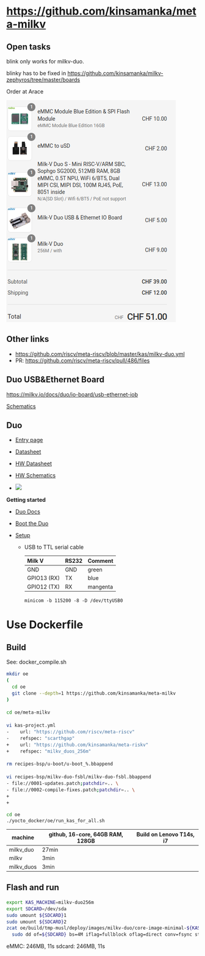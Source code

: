 # https://github.com/kinsamanka/meta-milkv

## Open tasks

blink only works for milkv-duo.

blinky has to be fixed in https://github.com/kinsamanka/milkv-zephyros/tree/master/boards

Order at Arace

![](README_images/arace_order.png)


## Other links

* https://github.com/riscv/meta-riscv/blob/master/kas/milkv-duo.yml
* PR: https://github.com/riscv/meta-riscv/pull/486/files

## Duo USB&Ethernet Board

https://milkv.io/docs/duo/io-board/usb-ethernet-iob

[Schematics](https://github.com/milkv-duo/accessories/blob/master/Duo_USB%26Ethernet_IOB/duo_iob_v1.11.pdf)

## Duo

* [Entry page](https://milkv.io/duo)

* [Datasheet](https://github.com/milkv-duo/duo-files/blob/main/duo/datasheet/CV1800B-CV1801B-Preliminary-Datasheet-full-en.pdf)

* [HW Datasheet](https://github.com/milkv-duo/duo-files/blob/main/duo/hardware/duo-datasheet-v1.2.pdf)

* [HW Schematics](https://github.com/milkv-duo/duo-files/blob/main/duo/hardware/duo-schematic-v1.2.pdf)

* ![](https://milkv.io/duo/duo-pinout.webp)

**Getting started**

* [Duo Docs](https://milkv.io/docs/duo/overview)

* [Boot the Duo](https://milkv.io/docs/duo/getting-started/boot)

* [Setup](https://milkv.io/docs/duo/getting-started/setup)
  * USB to TTL serial cable

    | Milk V | RS232 | Comment |
    | - | - | - |
    | GND | GND | green |
    | GPIO13 (RX) | TX | blue |
    | GPIO12 (TX) | RX | mangenta |

    `minicom -b 115200 -8 -D /dev/ttyUSB0`

# Use Dockerfile

## Build

See: docker_compile.sh

```bash
mkdir oe
(
  cd oe
  git clone --depth=1 https://github.com/kinsamanka/meta-milkv
)

cd oe/meta-milkv

vi kas-project.yml
-    url: "https://github.com/riscv/meta-riscv"
-    refspec: "scarthgap"
+    url: "https://github.com/kinsamanka/meta-riskv"
+    refspec: "milkv_duos_256m"

rm recipes-bsp/u-boot/u-boot_%.bbappend

vi recipes-bsp/milkv-duo-fsbl/milkv-duo-fsbl.bbappend
- file://0001-updates.patch;patchdir=.. \
- file://0002-compile-fixes.patch;patchdir=.. \
+ 
+
```


```bash
cd oe
./yocto_docker/oe/run_kas_for_all.sh
```

| machine |  github, 16-core, 64GB RAM, 128GB | Build on Lenovo T14s, i7 |
| - | - | - |
| milkv_duo | 27min |  |
| milkv | 3min |  |
| milkv_duos | 3min |  |

## Flash and run

```bash
export KAS_MACHINE=milkv-duo256m
export SDCARD=/dev/sda
sudo umount ${SDCARD}1
sudo umount ${SDCARD}2
zcat oe/build/tmp-musl/deploy/images/milkv-duo/core-image-minimal-${KAS_MACHINE}.rootfs.wic.gz | \
  sudo dd of=${SDCARD} bs=4M iflag=fullblock oflag=direct conv=fsync status=progress
```

eMMC: 246MB, 11s
sdcard: 246MB, 11s

